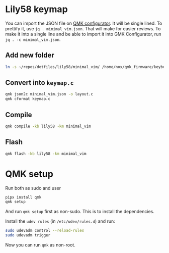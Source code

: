 # Lily58 keymap
You can import the JSON file on [QMK configurator](https://config.qmk.fm). It will be single lined. To prettify it, use `jq . minimal_vim.json`. That will make for easier reviews. To make it into a single line and be able to import it into GMK Configurator, run `jq . -c minimal_vim.json`.

## Add new folder
```bash
ln -s ~/repos/dotfiles/lily58/minimal_vim/ /home/nox/qmk_firmware/keyboards/lily58/keymaps/minimal_vim
```

## Convert into `keymap.c`
```bash
qmk json2c minimal_vim.json -o layout.c
qmk cformat keymap.c
```

## Compile
```bash
qmk compile -kb lily58 -km minimal_vim
```

## Flash
```bash
qmk flash -kb lily58 -km minimal_vim
```

# QMK setup
Run both as sudo and user

```bash
pipx install qmk
qmk setup
```

And run `qmk setup` first as non-sudo. This is to install the dependencies.


Install the `udev rules` (in `/etc/udev/rules.d`) and run:

```bash
sudo udevadm control --reload-rules
sudo udevadm trigger
```

Now you can run `qmk` as non-root.
